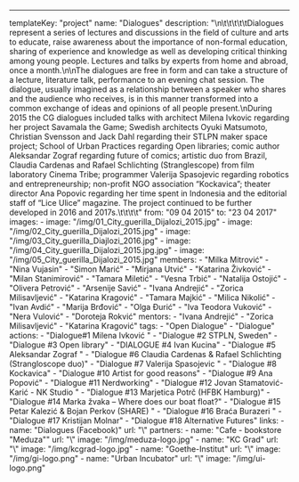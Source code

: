 ---
  templateKey: "project"
  name: "Dialogues"
  description: "\n\t\t\t\t\tDialogues represent a series of lectures and discussions in the field of culture and arts to educate, raise awareness about the importance of non-formal education, sharing of experience and knowledge as well as developing critical thinking among young people. Lectures and talks by experts from home and abroad, once a month.\n\nThe dialogues are free in form and can take a structure of a lecture, literature talk, performance to an evening chat session. The dialogue, usually imagined as a relationship between a speaker who shares and the audience who receives, is in this manner transformed into a common exchange of ideas and opinions of all people present.\nDuring 2015 the CG dialogues included talks with architect Milena Ivkovic regarding her project Savamala the Game; Swedish architects Oyuki Matsumoto, Christian Svensson and Jack Dahl regarding their STLPN maker space project; School of Urban Practices regarding Open libraries; comic author Aleksandar Zograf regarding future of comics; artistic duo from Brazil, Claudia Cardenas and Rafael Schlichting (Stranglescope) from film laboratory Cinema Tribe; programmer Valerija Spasojevic regarding robotics and entrepreneurship; non-profit NGO association “Kockavica”; theater director Ana Popovic regarding her time spent in Indonesia and the editorial staff of “Lice Ulice” magazine. The project continued to be further developed in 2016 and 2017s.\t\t\t\t"
  from: "09 04 2015"
  to: "23 04 2017"
  images: 
    - 
      image: "/img/01_City_guerilla_Dijalozi_2015.jpg"
    - 
      image: "/img/02_City_guerilla_Dijalozi_2015.jpg"
    - 
      image: "/img/03_City_guerilla_Diajlozi_2016.jpg"
    - 
      image: "/img/04_City_guerilla_Dijalozi_2015.jpg.jpg"
    - 
      image: "/img/05_City_guerilla_Dijalozi_2015.jpg"
  members: 
    - "Milka Mitrović"
    - "Nina Vujasin"
    - "Simon Marić"
    - "Mirjana Utvić"
    - "Katarina Živković"
    - "Milan Stanimirović"
    - "Tamara Miletić"
    - "Vesna Trbić"
    - "Natalija Ostojić"
    - "Olivera Petrović"
    - "Arsenije Savić"
    - "Ivana Andrejić"
    - "Zorica Milisavljević"
    - "Katarina Kragović"
    - "Tamara Majkić"
    - "Milica Nikolić"
    - "Ivan Avdić"
    - "Marija Brđović"
    - "Olga Đurić"
    - "Iva Teodora Vuković"
    - "Nera Vulović"
    - "Doroteja Rokvić"
  mentors: 
    - "Ivana Andrejić"
    - "Zorica Milisavljević"
    - "Katarina Kragović"
  tags: 
    - "Open Dialogue"
    - "Dialogue"
  actions: 
    - "Dialogue#1 Milena Ivković "
    - "Dialogue #2 STPLN, Sweden"
    - "Dialogue #3 Open library"
    - "DIALOGUE #4 Ivan Kucina"
    - "Dialogue #5 Aleksandar Zograf "
    - "Dialogue #6 Claudia Cardenas & Rafael Schlichting (Strangloscope duo)"
    - "Dialogue #7 Valerija Spasojevic "
    - "Dialogue #8 Kockavica"
    - "Dialogue #10 Artist for good reasons"
    - "Dialogue #9 Ana Popović"
    - "Dialogue #11 Nerdworking"
    - "Dialogue #12 Jovan Stamatović-Karić - NK Studio "
    - "Dialogue #13 Marjetica Potrč (HFBK Hamburg)"
    - "Dialogue #14 Marka žvaka – Where does our boat float?"
    - "Dialogue #15 Petar Kalezić & Bojan Perkov (SHARE) "
    - "Dialogue #16 Braća Burazeri  "
    - "Dialogue #17 Kristijan Molnar"
    - "Dialogue #18 Alternative Futures"
  links: 
    - 
      name: "Dialogues (Facebook)"
      url: "\\"
  partners: 
    - 
      name: "Cafe - bookstore \"Meduza\""
      url: "\\"
      image: "/img/meduza-logo.jpg"
    - 
      name: "KC Grad"
      url: "\\"
      image: "/img/kcgrad-logo.jpg"
    - 
      name: "Goethe-Institut"
      url: "\\"
      image: "/img/gi-logo.png"
    - 
      name: "Urban Incubator"
      url: "\\"
      image: "/img/ui-logo.png"
